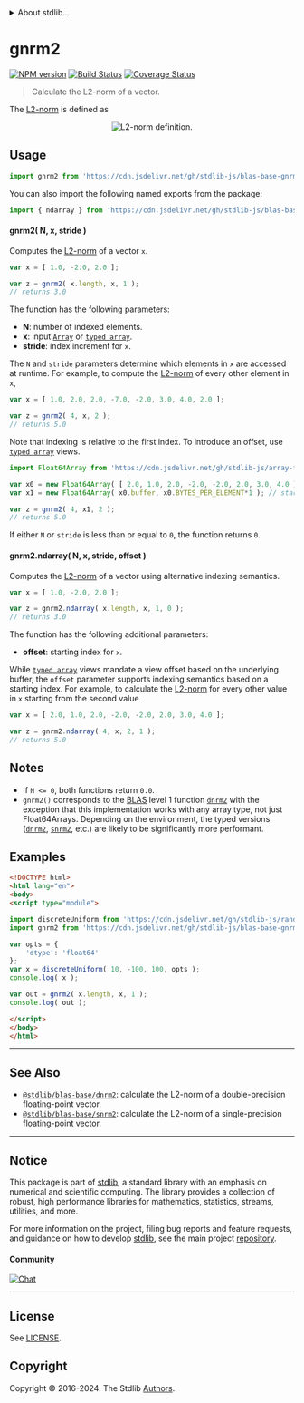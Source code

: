 <!--

@license Apache-2.0

Copyright (c) 2020 The Stdlib Authors.

Licensed under the Apache License, Version 2.0 (the "License");
you may not use this file except in compliance with the License.
You may obtain a copy of the License at

   http://www.apache.org/licenses/LICENSE-2.0

Unless required by applicable law or agreed to in writing, software
distributed under the License is distributed on an "AS IS" BASIS,
WITHOUT WARRANTIES OR CONDITIONS OF ANY KIND, either express or implied.
See the License for the specific language governing permissions and
limitations under the License.

-->


<details>
  <summary>
    About stdlib...
  </summary>
  <p>We believe in a future in which the web is a preferred environment for numerical computation. To help realize this future, we've built stdlib. stdlib is a standard library, with an emphasis on numerical and scientific computation, written in JavaScript (and C) for execution in browsers and in Node.js.</p>
  <p>The library is fully decomposable, being architected in such a way that you can swap out and mix and match APIs and functionality to cater to your exact preferences and use cases.</p>
  <p>When you use stdlib, you can be absolutely certain that you are using the most thorough, rigorous, well-written, studied, documented, tested, measured, and high-quality code out there.</p>
  <p>To join us in bringing numerical computing to the web, get started by checking us out on <a href="https://github.com/stdlib-js/stdlib">GitHub</a>, and please consider <a href="https://opencollective.com/stdlib">financially supporting stdlib</a>. We greatly appreciate your continued support!</p>
</details>

# gnrm2

[![NPM version][npm-image]][npm-url] [![Build Status][test-image]][test-url] [![Coverage Status][coverage-image]][coverage-url] <!-- [![dependencies][dependencies-image]][dependencies-url] -->

> Calculate the L2-norm of a vector.

<section class="intro">

The [L2-norm][l2-norm] is defined as

<!-- <equation class="equation" label="eq:l2_norm" align="center raw="\|\mathbf{x}\|_2 = \sqrt{x_0^2 + x_1^2 + \ldots + x_{N-1}^2}" alt="L2-norm definition."> -->

<div class="equation" align="center" data-raw-text="\|\mathbf{x}\|_2 = \sqrt{x_0^2 + x_1^2 + \ldots + x_{N-1}^2}" data-equation="eq:l2_norm">
    <img src="https://cdn.jsdelivr.net/gh/stdlib-js/stdlib@f8997c489e47eb1a9d993ef4ab3a522a095331f5/lib/node_modules/@stdlib/blas/base/gnrm2/docs/img/equation_l2_norm.svg" alt="L2-norm definition.">
    <br>
</div>

<!-- </equation> -->

</section>

<!-- /.intro -->



<section class="usage">

## Usage

```javascript
import gnrm2 from 'https://cdn.jsdelivr.net/gh/stdlib-js/blas-base-gnrm2@esm/index.mjs';
```

You can also import the following named exports from the package:

```javascript
import { ndarray } from 'https://cdn.jsdelivr.net/gh/stdlib-js/blas-base-gnrm2@esm/index.mjs';
```

#### gnrm2( N, x, stride )

Computes the [L2-norm][l2-norm] of a vector `x`.

```javascript
var x = [ 1.0, -2.0, 2.0 ];

var z = gnrm2( x.length, x, 1 );
// returns 3.0
```

The function has the following parameters:

-   **N**: number of indexed elements.
-   **x**: input [`Array`][mdn-array] or [`typed array`][mdn-typed-array].
-   **stride**: index increment for `x`.

The `N` and `stride` parameters determine which elements in `x` are accessed at runtime. For example, to compute the [L2-norm][l2-norm] of every other element in `x`,

```javascript
var x = [ 1.0, 2.0, 2.0, -7.0, -2.0, 3.0, 4.0, 2.0 ];

var z = gnrm2( 4, x, 2 );
// returns 5.0
```

Note that indexing is relative to the first index. To introduce an offset, use [`typed array`][mdn-typed-array] views.

<!-- eslint-disable stdlib/capitalized-comments -->

```javascript
import Float64Array from 'https://cdn.jsdelivr.net/gh/stdlib-js/array-float64@esm/index.mjs';

var x0 = new Float64Array( [ 2.0, 1.0, 2.0, -2.0, -2.0, 2.0, 3.0, 4.0 ] );
var x1 = new Float64Array( x0.buffer, x0.BYTES_PER_ELEMENT*1 ); // start at 2nd element

var z = gnrm2( 4, x1, 2 );
// returns 5.0
```

If either `N` or `stride` is less than or equal to `0`, the function returns `0`.

#### gnrm2.ndarray( N, x, stride, offset )

Computes the [L2-norm][l2-norm] of a vector using alternative indexing semantics.

```javascript
var x = [ 1.0, -2.0, 2.0 ];

var z = gnrm2.ndarray( x.length, x, 1, 0 );
// returns 3.0
```

The function has the following additional parameters:

-   **offset**: starting index for `x`.

While [`typed array`][mdn-typed-array] views mandate a view offset based on the underlying buffer, the `offset` parameter supports indexing semantics based on a starting index. For example, to calculate the [L2-norm][l2-norm] for every other value in `x` starting from the second value

```javascript
var x = [ 2.0, 1.0, 2.0, -2.0, -2.0, 2.0, 3.0, 4.0 ];

var z = gnrm2.ndarray( 4, x, 2, 1 );
// returns 5.0
```

</section>

<!-- /.usage -->

<section class="notes">

## Notes

-   If `N <= 0`, both functions return `0.0`.
-   `gnrm2()` corresponds to the [BLAS][blas] level 1 function [`dnrm2`][dnrm2] with the exception that this implementation works with any array type, not just Float64Arrays. Depending on the environment, the typed versions ([`dnrm2`][@stdlib/blas/base/dnrm2], [`snrm2`][@stdlib/blas/base/snrm2], etc.) are likely to be significantly more performant.

</section>

<!-- /.notes -->

<section class="examples">

## Examples

<!-- eslint no-undef: "error" -->

```html
<!DOCTYPE html>
<html lang="en">
<body>
<script type="module">

import discreteUniform from 'https://cdn.jsdelivr.net/gh/stdlib-js/random-array-discrete-uniform@esm/index.mjs';
import gnrm2 from 'https://cdn.jsdelivr.net/gh/stdlib-js/blas-base-gnrm2@esm/index.mjs';

var opts = {
    'dtype': 'float64'
};
var x = discreteUniform( 10, -100, 100, opts );
console.log( x );

var out = gnrm2( x.length, x, 1 );
console.log( out );

</script>
</body>
</html>
```

</section>

<!-- /.examples -->

<!-- Section for related `stdlib` packages. Do not manually edit this section, as it is automatically populated. -->

<section class="related">

* * *

## See Also

-   <span class="package-name">[`@stdlib/blas-base/dnrm2`][@stdlib/blas/base/dnrm2]</span><span class="delimiter">: </span><span class="description">calculate the L2-norm of a double-precision floating-point vector.</span>
-   <span class="package-name">[`@stdlib/blas-base/snrm2`][@stdlib/blas/base/snrm2]</span><span class="delimiter">: </span><span class="description">calculate the L2-norm of a single-precision floating-point vector.</span>

</section>

<!-- /.related -->

<!-- Section for all links. Make sure to keep an empty line after the `section` element and another before the `/section` close. -->


<section class="main-repo" >

* * *

## Notice

This package is part of [stdlib][stdlib], a standard library with an emphasis on numerical and scientific computing. The library provides a collection of robust, high performance libraries for mathematics, statistics, streams, utilities, and more.

For more information on the project, filing bug reports and feature requests, and guidance on how to develop [stdlib][stdlib], see the main project [repository][stdlib].

#### Community

[![Chat][chat-image]][chat-url]

---

## License

See [LICENSE][stdlib-license].


## Copyright

Copyright &copy; 2016-2024. The Stdlib [Authors][stdlib-authors].

</section>

<!-- /.stdlib -->

<!-- Section for all links. Make sure to keep an empty line after the `section` element and another before the `/section` close. -->

<section class="links">

[npm-image]: http://img.shields.io/npm/v/@stdlib/blas-base-gnrm2.svg
[npm-url]: https://npmjs.org/package/@stdlib/blas-base-gnrm2

[test-image]: https://github.com/stdlib-js/blas-base-gnrm2/actions/workflows/test.yml/badge.svg?branch=v0.2.2
[test-url]: https://github.com/stdlib-js/blas-base-gnrm2/actions/workflows/test.yml?query=branch:v0.2.2

[coverage-image]: https://img.shields.io/codecov/c/github/stdlib-js/blas-base-gnrm2/main.svg
[coverage-url]: https://codecov.io/github/stdlib-js/blas-base-gnrm2?branch=main

<!--

[dependencies-image]: https://img.shields.io/david/stdlib-js/blas-base-gnrm2.svg
[dependencies-url]: https://david-dm.org/stdlib-js/blas-base-gnrm2/main

-->

[chat-image]: https://img.shields.io/gitter/room/stdlib-js/stdlib.svg
[chat-url]: https://app.gitter.im/#/room/#stdlib-js_stdlib:gitter.im

[stdlib]: https://github.com/stdlib-js/stdlib

[stdlib-authors]: https://github.com/stdlib-js/stdlib/graphs/contributors

[umd]: https://github.com/umdjs/umd
[es-module]: https://developer.mozilla.org/en-US/docs/Web/JavaScript/Guide/Modules

[deno-url]: https://github.com/stdlib-js/blas-base-gnrm2/tree/deno
[deno-readme]: https://github.com/stdlib-js/blas-base-gnrm2/blob/deno/README.md
[umd-url]: https://github.com/stdlib-js/blas-base-gnrm2/tree/umd
[umd-readme]: https://github.com/stdlib-js/blas-base-gnrm2/blob/umd/README.md
[esm-url]: https://github.com/stdlib-js/blas-base-gnrm2/tree/esm
[esm-readme]: https://github.com/stdlib-js/blas-base-gnrm2/blob/esm/README.md
[branches-url]: https://github.com/stdlib-js/blas-base-gnrm2/blob/main/branches.md

[stdlib-license]: https://raw.githubusercontent.com/stdlib-js/blas-base-gnrm2/main/LICENSE

[l2-norm]: https://en.wikipedia.org/wiki/Euclidean_distance

[blas]: http://www.netlib.org/blas

[dnrm2]: http://www.netlib.org/lapack/explore-html/de/da4/group__double__blas__level1.html

[mdn-array]: https://developer.mozilla.org/en-US/docs/Web/JavaScript/Reference/Global_Objects/Array

[mdn-typed-array]: https://developer.mozilla.org/en-US/docs/Web/JavaScript/Reference/Global_Objects/TypedArray

[@stdlib/blas/base/dnrm2]: https://github.com/stdlib-js/blas-base-dnrm2/tree/esm

[@stdlib/blas/base/snrm2]: https://github.com/stdlib-js/blas-base-snrm2/tree/esm

<!-- <related-links> -->

<!-- </related-links> -->

</section>

<!-- /.links -->
